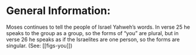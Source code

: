 # General Information:

Moses continues to tell the people of Israel Yahweh’s words. In verse 25 he speaks to the group as a group, so the forms of “you” are plural, but in verse 26 he speaks as if the Israelites are one person, so the forms are singular. (See: [[figs-you]])